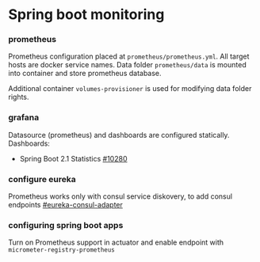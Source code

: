 # Spring boot monitoring

### prometheus

Prometheus configuration placed at `prometheus/prometheus.yml`. All target hosts are docker service names.
Data folder `prometheus/data` is mounted into container and store prometheus database.

Additional container `volumes-provisioner` is used for modifying data folder rights.

### grafana

Datasource (prometheus) and dashboards are configured statically.
Dashboards:

- Spring Boot 2.1 Statistics [#10280](https://grafana.com/grafana/dashboards/10280)


### configure eureka
Prometheus works only with consul service diskovery, to add consul endpoints [#eureka-consul-adapter](https://github.com/twinformatics/eureka-consul-adapter)

### configuring spring boot apps
Turn on Prometheus support in actuator and enable endpoint with `micrometer-registry-prometheus`
